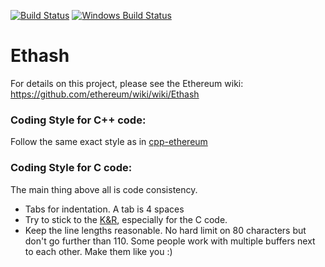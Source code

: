 [![Build Status](https://travis-ci.org/ethereumproject/ethash.svg?branch=master)](https://travis-ci.org/eth-classic/ethash)
[![Windows Build Status](https://ci.appveyor.com/api/projects/status/github/debris/ethash?branch=master&svg=true)](https://ci.appveyor.com/project/debris/ethash-nr37r/branch/master)

# Ethash

For details on this project, please see the Ethereum wiki:
https://github.com/ethereum/wiki/wiki/Ethash

### Coding Style for C++ code:

Follow the same exact style as in [cpp-ethereum](https://github.com/ethereum/cpp-ethereum/blob/develop/CodingStandards.txt)

### Coding Style for C code:

The main thing above all is code consistency.

- Tabs for indentation. A tab is 4 spaces
- Try to stick to the [K&R](http://en.wikipedia.org/wiki/Indent_style#K.26R_style),
  especially for the C code.
- Keep the line lengths reasonable. No hard limit on 80 characters but don't go further
  than 110. Some people work with multiple buffers next to each other.
  Make them like you :)
